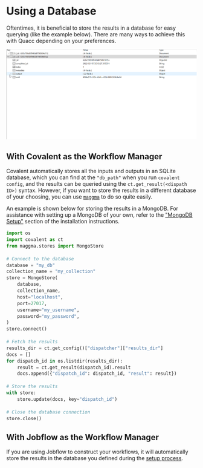 # Using a Database

Oftentimes, it is beneficial to store the results in a database for easy querying (like the example below). There are many ways to achieve this with Quacc depending on your preferences.

![Mongo example](../../_static/schema.gif)

## With Covalent as the Workflow Manager

Covalent automatically stores all the inputs and outputs in an SQLite database, which you can find at the `"db_path"` when you run `covalent config`, and the results can be queried using the `ct.get_result(<dispath ID>)` syntax. However, if you want to store the results in a different database of your choosing, you can use [`maggma`](https://github.com/materialsproject/maggma) to do so quite easily.

An example is shown below for storing the results in a MongoDB. For assistance with setting up a MongoDB of your own, refer to the ["MongoDB Setup"](../../install/advanced/config_db.md) section of the installation instructions.

```python
import os
import covalent as ct
from maggma.stores import MongoStore

# Connect to the database
database = "my_db"
collection_name = "my_collection"
store = MongoStore(
    database,
    collection_name,
    host="localhost",
    port=27017,
    username="my_username",
    password="my_password",
)
store.connect()

# Fetch the results
results_dir = ct.get_config()["dispatcher"]["results_dir"]
docs = []
for dispatch_id in os.listdir(results_dir):
    result = ct.get_result(dispatch_id).result
    docs.append({"dispatch_id": dispatch_id, "result": result})

# Store the results
with store:
    store.update(docs, key="dispatch_id")

# Close the database connection
store.close()
```

## With Jobflow as the Workflow Manager

If you are using Jobflow to construct your workflows, it will automatically store the results in the database you defined during the [setup process](jobflow.md).
